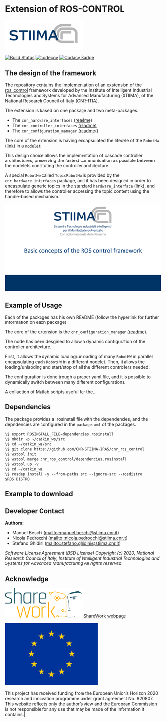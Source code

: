 # Extension of ROS-CONTROL #

<a href="http://www.stiima.cnr.it"><img src=".media/logo-stiima-stiima-cnr-HI.png" width="250"></a>

[![Build Status](https://travis-ci.com/CNR-STIIMA-IRAS/cnr_ros_control.svg?branch=master)](https://travis-ci.com/CNR-STIIMA-IRAS/cnr_ros_control) [![codecov](https://codecov.io/gh/CNR-STIIMA-IRAS/cnr_ros_control/branch/master/graph/badge.svg)](https://codecov.io/gh/CNR-STIIMA-IRAS/cnr_ros_control) [![Codacy Badge](https://api.codacy.com/project/badge/Grade/fd683d54c39443df9c685fb189300695)](https://app.codacy.com/gh/CNR-STIIMA-IRAS/cnr_ros_control?utm_source=github.com&utm_medium=referral&utm_content=CNR-STIIMA-IRAS/cnr_ros_control&utm_campaign=Badge_Grade_Dashboard)

## The design of the framework ##

The repository contains the implementation of an exstension of the [ros_control](http://wiki.ros.org/ros_control "ros_control") framework developed by the Institute of Intelligent Industrial Technologies and Systems for Advanced Manufacturing (STIIMA), of the National Research Council of Italy (CNR-ITIA).

The extension is based on one package and two meta-packages.

* The `cnr_hardware_interfaces` [(readme)](cnr_hardware_interfaces/README.md)
* The `cnr_controller_interfaces` [(readme)](cnr_hardware_interfaces/README.md)
* The `cnr_configuration_manager` [(readme()](cnr_configuration_manager/README.md)

The core of the extension is having encapsulated the lifecyle of the `RobotHw` [(link)](https://github.com/ros-controls/ros_control/wiki/hardware_interface) in a [`nodelet`](http://wiki.ros.org/nodelet).

This design choice allows the implementation of cascade controller architectures, preserving the fastest communication as possible between the nodelets consituting the controller architecture.

A special `RobotHw` called `TopicRobotHw` is provided by the `cnr_hardware_interfaces` package, and it has been designed in order to encaspulate generic topics in the standard `hardware_interface` [(link)](https://github.com/ros-controls/ros_control/wiki/hardware_interface), and therefore to allows the controller accessing the topic content using the handle-based mechanism.  

 [![Alternate Text](.media/Picture1.png)](https://youtu.be/JGmhB_9PjZk "Online presentation")

## Example of Usage ##

Each of the packages has his own README (follow the hyperlink for further information on each package)

The core of the extension is the `cnr_configuration_manager` [(readme)](cnr_configuration_manager/README.md).

The node has been desgined to allow a dynamic configuration of the controller architecture.

First, it allows the dynamic loading/unloading of many `RobotHW` in parallel encapsulating each `RobotHW` in a different nodelet.
Then, it allows the loading/unlaoding and start/stop of all the different controllers needed.

The configuration is done trough a proper yaml file, and it is possible to dynamically switch between many different configurations.

A collaction of Matlab scripts useful for the...

## Dependencies ##

The package provides a .rosinstall file with the dependencies, and the depndencies are configured in the `package.xml` of the packages.

```shell
\$ export ROSINSTALL_FILE=dependencies.rosinstall
\$ mkdir -p ~/catkin_ws/src
\$ cd ~/catkin_ws/src
\$ git clone https://github.com/CNR-STIIMA-IRAS/cnr_ros_control
\$ wstool init
\$ wstool merge cnr_ros_control/dependencies.rosinstall 
\$ wstool up -v
\$ cd ~/catkin_ws
\$ rosdep install -y --from-paths src --ignore-src --rosdistro $ROS_DISTRO
```

## Example to download ##

## Developer Contact ##

**Authors:**

* Manuel Beschi (<mailto::manuel.beschi@stiima.cnr.it>)  
* Nicola Pedrocchi (<mailto::nicola.pedrocchi@stiima.cnr.it>)  
* Stefano Ghidini (<mailto::stefano.ghidini@stiima.cnr.it>)  

_Software License Agreement (BSD License)_
_Copyright (c) 2020, National Research Council of Italy, Institute of Intelligent Industrial Technologies and Systems for Advanced Manufacturing_
_All rights reserved._

## Acknowledge ##

![EC-H2020](.media/Sharework_logo_color_250px.png) [ShareWork webpage](https://sharework-project.eu/)

![EC-H2020](.media/flag_yellow_low-300x201.jpg)

This project has received funding from the European Union’s Horizon 2020 research and innovation programme under grant agreement No. 820807.
This website reflects only the author’s view and the European Commission is not responsible for any use that may be made of the information it contains.|
